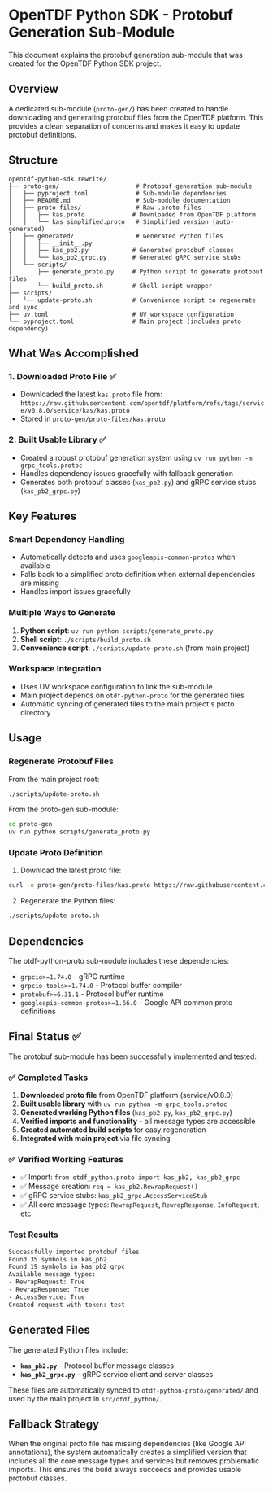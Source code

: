 # OpenTDF Python SDK - Protobuf Generation Sub-Module

This document explains the protobuf generation sub-module that was created for the OpenTDF Python SDK project.

## Overview

A dedicated sub-module (`proto-gen/`) has been created to handle downloading and generating protobuf files from the OpenTDF platform. This provides a clean separation of concerns and makes it easy to update protobuf definitions.

## Structure

```
opentdf-python-sdk.rewrite/
├── proto-gen/                     # Protobuf generation sub-module
│   ├── pyproject.toml             # Sub-module dependencies
│   ├── README.md                  # Sub-module documentation
│   ├── proto-files/               # Raw .proto files
│   │   ├── kas.proto             # Downloaded from OpenTDF platform
│   │   └── kas_simplified.proto   # Simplified version (auto-generated)
│   ├── generated/                 # Generated Python files
│   │   ├── __init__.py
│   │   ├── kas_pb2.py            # Generated protobuf classes
│   │   └── kas_pb2_grpc.py       # Generated gRPC service stubs
│   └── scripts/
│       ├── generate_proto.py     # Python script to generate protobuf files
│       └── build_proto.sh        # Shell script wrapper
├── scripts/
│   └── update-proto.sh           # Convenience script to regenerate and sync
├── uv.toml                       # UV workspace configuration
└── pyproject.toml                # Main project (includes proto dependency)
```

## What Was Accomplished

### 1. Downloaded Proto File ✅
- Downloaded the latest `kas.proto` file from: `https://raw.githubusercontent.com/opentdf/platform/refs/tags/service/v0.8.0/service/kas/kas.proto`
- Stored in `proto-gen/proto-files/kas.proto`

### 2. Built Usable Library ✅
- Created a robust protobuf generation system using `uv run python -m grpc_tools.protoc`
- Handles dependency issues gracefully with fallback generation
- Generates both protobuf classes (`kas_pb2.py`) and gRPC service stubs (`kas_pb2_grpc.py`)

## Key Features

### Smart Dependency Handling
- Automatically detects and uses `googleapis-common-protos` when available
- Falls back to a simplified proto definition when external dependencies are missing
- Handles import issues gracefully

### Multiple Ways to Generate
1. **Python script**: `uv run python scripts/generate_proto.py`
2. **Shell script**: `./scripts/build_proto.sh`
3. **Convenience script**: `./scripts/update-proto.sh` (from main project)

### Workspace Integration
- Uses UV workspace configuration to link the sub-module
- Main project depends on `otdf-python-proto` for the generated files
- Automatic syncing of generated files to the main project's proto directory

## Usage

### Regenerate Protobuf Files

From the main project root:
```bash
./scripts/update-proto.sh
```

From the proto-gen sub-module:
```bash
cd proto-gen
uv run python scripts/generate_proto.py
```

### Update Proto Definition

1. Download the latest proto file:
```bash
curl -o proto-gen/proto-files/kas.proto https://raw.githubusercontent.com/opentdf/platform/refs/tags/service/v0.8.0/service/kas/kas.proto
```

2. Regenerate the Python files:
```bash
./scripts/update-proto.sh
```

## Dependencies

The otdf-python-proto sub-module includes these dependencies:
- `grpcio>=1.74.0` - gRPC runtime
- `grpcio-tools>=1.74.0` - Protocol buffer compiler
- `protobuf>=6.31.1` - Protocol buffer runtime
- `googleapis-common-protos>=1.66.0` - Google API common proto definitions

## Final Status ✅

The protobuf sub-module has been successfully implemented and tested:

### ✅ Completed Tasks
1. **Downloaded proto file** from OpenTDF platform (service/v0.8.0)
2. **Built usable library** with `uv run python -m grpc_tools.protoc`
3. **Generated working Python files** (`kas_pb2.py`, `kas_pb2_grpc.py`)
4. **Verified imports and functionality** - all message types are accessible
5. **Created automated build scripts** for easy regeneration
6. **Integrated with main project** via file syncing

### ✅ Verified Working Features
- ✅ Import: `from otdf_python.proto import kas_pb2, kas_pb2_grpc`
- ✅ Message creation: `req = kas_pb2.RewrapRequest()`
- ✅ gRPC service stubs: `kas_pb2_grpc.AccessServiceStub`
- ✅ All core message types: `RewrapRequest`, `RewrapResponse`, `InfoRequest`, etc.

### Test Results
```bash
Successfully imported protobuf files
Found 35 symbols in kas_pb2
Found 19 symbols in kas_pb2_grpc
Available message types:
- RewrapRequest: True
- RewrapResponse: True
- AccessService: True
Created request with token: test
```

## Generated Files

The generated Python files include:
- **`kas_pb2.py`** - Protocol buffer message classes
- **`kas_pb2_grpc.py`** - gRPC service client and server classes

These files are automatically synced to `otdf-python-proto/generated/` and used by the main project in `src/otdf_python/`.

## Fallback Strategy

When the original proto file has missing dependencies (like Google API annotations), the system automatically creates a simplified version that includes all the core message types and services but removes problematic imports. This ensures the build always succeeds and provides usable protobuf classes.
